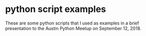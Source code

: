 # python script examples

These are some python scripts that I used as examples in a brief
presentation to the Austin Python Meetup on September 12, 2018.
